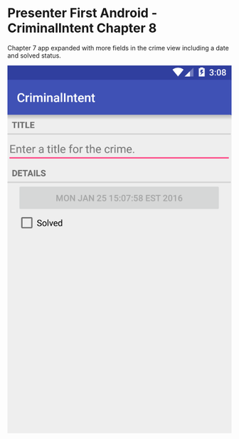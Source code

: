 # Presenter First Android - CriminalIntent Chapter 8

Chapter 7 app expanded with more fields in the crime view including a date and solved status.

![Screenshots](screenshots.png?raw=true)
